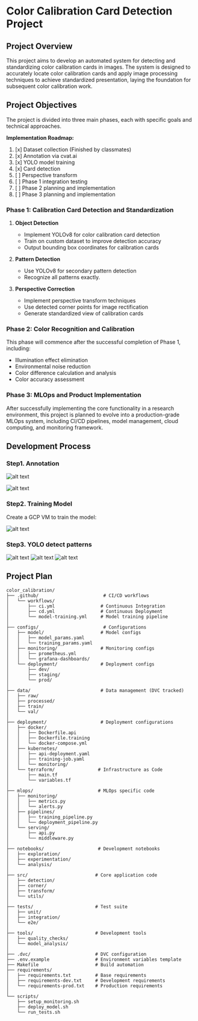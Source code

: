 # Color Calibration Card Detection Project

## Project Overview
This project aims to develop an automated system for detecting and standardizing color calibration cards in images. The system is designed to accurately locate color calibration cards and apply image processing techniques to achieve standardized presentation, laying the foundation for subsequent color calibration work.

## Project Objectives
The project is divided into three main phases, each with specific goals and technical approaches.

**Implementation Roadmap:**
1. [x] Dataset collection (Finished by classmates)
2. [x] Annotation via cvat.ai
3. [x] YOLO model training
4. [x] Card detection 
5. [ ] Perspective transform 
6. [ ] Phase 1 integration testing
7. [ ] Phase 2 planning and implementation
8. [ ] Phase 3 planning and implementation

### Phase 1: Calibration Card Detection and Standardization
1. **Object Detection**
   - Implement YOLOv8 for color calibration card detection
   - Train on custom dataset to improve detection accuracy
   - Output bounding box coordinates for calibration cards

2. **Pattern Detection**
   - Use YOLOv8 for secondary pattern detection
   - Recognize all patterns exactly. 

3. **Perspective Correction**
   - Implement perspective transform techniques
   - Use detected corner points for image rectification
   - Generate standardized view of calibration cards

### Phase 2: Color Recognition and Calibration
This phase will commence after the successful completion of Phase 1, including:
- Illumination effect elimination
- Environmental noise reduction
- Color difference calculation and analysis
- Color accuracy assessment

### Phase 3: MLOps and Product Implementation

After successfully implementing the core functionality in a research environment, this project is planned to evolve into a production-grade MLOps system, including CI/CD pipelines, model management, cloud computing, and monitoring framework.

## Development Process

### Step1. Annotation

![alt text](resources/readme/annotation_1.png)

![alt text](resources/readme/annotation_2.png)

### Step2. Training Model

Create a GCP VM to train the model:

![alt text](resources/readme/gcp.png)

### Step3. YOLO detect patterns

![alt text](resources/readme/detect_1_1.png)
![alt text](resources/readme/detect_2.png)
![alt text](resources/readme/detect_3.png)


## Project Plan
```
color_calibration/
├── .github/                        # CI/CD workflows
│   └── workflows/
│       ├── ci.yml                 # Continuous Integration
│       ├── cd.yml                 # Continuous Deployment
│       └── model-training.yml     # Model training pipeline
│
├── configs/                        # Configurations
│   ├── model/                     # Model configs
│   │   ├── model_params.yaml
│   │   └── training_params.yaml
│   ├── monitoring/                # Monitoring configs
│   │   ├── prometheus.yml
│   │   └── grafana-dashboards/
│   └── deployment/                # Deployment configs
│       ├── dev/
│       ├── staging/
│       └── prod/
│
├── data/                          # Data management (DVC tracked)
│   ├── raw/
│   ├── processed/
│   ├── train/
│   └── val/
│
├── deployment/                    # Deployment configurations
│   ├── docker/
│   │   ├── Dockerfile.api
│   │   ├── Dockerfile.training
│   │   └── docker-compose.yml
│   ├── kubernetes/
│   │   ├── api-deployment.yaml
│   │   ├── training-job.yaml
│   │   └── monitoring/
│   └── terraform/                # Infrastructure as Code
│       ├── main.tf
│       └── variables.tf
│
├── mlops/                        # MLOps specific code
│   ├── monitoring/
│   │   ├── metrics.py
│   │   └── alerts.py
│   ├── pipelines/
│   │   ├── training_pipeline.py
│   │   └── deployment_pipeline.py
│   └── serving/
│       ├── api.py
│       └── middleware.py
│
├── notebooks/                    # Development notebooks
│   ├── exploration/
│   ├── experimentation/
│   └── analysis/
│
├── src/                         # Core application code
│   ├── detection/
│   ├── corner/
│   ├── transform/
│   └── utils/
│
├── tests/                       # Test suite
│   ├── unit/
│   ├── integration/
│   └── e2e/
│
├── tools/                       # Development tools
│   ├── quality_checks/
│   └── model_analysis/
│
├── .dvc/                        # DVC configuration
├── .env.example                 # Environment variables template
├── Makefile                     # Build automation
├── requirements/
│   ├── requirements.txt         # Base requirements
│   ├── requirements-dev.txt     # Development requirements
│   └── requirements-prod.txt    # Production requirements
│
└── scripts/
    ├── setup_monitoring.sh
    ├── deploy_model.sh
    └── run_tests.sh
```
